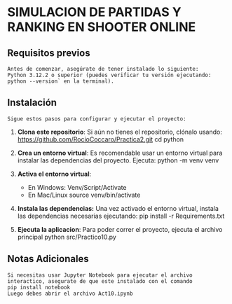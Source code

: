 # SIMULACION DE PARTIDAS Y RANKING EN SHOOTER ONLINE

## Requisitos previos 
    Antes de comenzar, asegúrate de tener instalado lo siguiente:
    Python 3.12.2 o superior (puedes verificar tu versión ejecutando:
    python --version` en la terminal).

## Instalación

    Sigue estos pasos para configurar y ejecutar el proyecto:

1. **Clona este repositorio**:
    Si aún no tienes el repositorio, clónalo usando:
    https://github.com/RocioCoccaro/Practica2.git
    cd python

2. **Crea un entorno virtual**:
    Es recomendable usar un entorno virtual para instalar las dependencias del proyecto. Ejecuta:
    python -m venv venv

3. **Activa el entorno virtual**:
    - En Windows:
        Venv/Script/Activate
    - En Mac/Linux
        source venv/bin/activate

4. **Instala las dependencias:** 
    Una vez activado el entorno virtual, instala las dependencias necesarias ejecutando:
    pip install -r Requirements.txt

5. **Ejecuta la aplicacion**: 
    Para poder correr el proyecto, ejecuta el archivo principal
    python src/Practico10.py

## Notas Adicionales 
    Si necesitas usar Jupyter Notebook para ejecutar el archivo interactico, asegurate de que este instalado con el comando
    pip install notebook
    Luego debes abrir el archivo Act10.ipynb 

